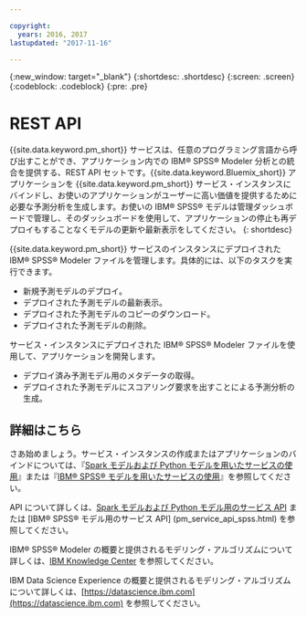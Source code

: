 ```yaml
---

copyright:
  years: 2016, 2017
lastupdated: "2017-11-16"

---
```


{:new_window: target="_blank"}
{:shortdesc: .shortdesc}
{:screen: .screen}
{:codeblock: .codeblock}
{:pre: .pre}

# REST API

{{site.data.keyword.pm_short}} サービスは、任意のプログラミング言語から呼び出すことができ、アプリケーション内での IBM® SPSS® Modeler 分析との統合を提供する、REST API セットです。{{site.data.keyword.Bluemix_short}} アプリケーションを {{site.data.keyword.pm_short}} サービス・インスタンスにバインドし、お使いのアプリケーションがユーザーに高い価値を提供するために必要な予測分析を生成します。お使いの IBM® SPSS® モデルは管理ダッシュボードで管理し、そのダッシュボードを使用して、アプリケーションの停止も再デプロイもすることなくモデルの更新や最新表示をしてください。
{: shortdesc}

{{site.data.keyword.pm_short}} サービスのインスタンスにデプロイされた IBM® SPSS® Modeler ファイルを管理します。具体的には、以下のタスクを実行できます。

*  新規予測モデルのデプロイ。
*  デプロイされた予測モデルの最新表示。
*  デプロイされた予測モデルのコピーのダウンロード。
*  デプロイされた予測モデルの削除。

サービス・インスタンスにデプロイされた IBM® SPSS® Modeler ファイルを使用して、アプリケーションを開発します。

*  デプロイ済み予測モデル用のメタデータの取得。
*  デプロイされた予測モデルにスコアリング要求を出すことによる予測分析の生成。

## 詳細はこちら

さあ始めましょう。サービス・インスタンスの作成またはアプリケーションのバインドについては、『[Spark モデルおよび Python モデルを用いたサービスの使用](using_pm_service_dsx.html)』または『[IBM® SPSS® モデルを用いたサービスの使用](using_pm_service.html)』を参照してください。

API について詳しくは、[Spark モデルおよび Python モデル用のサービス API](pm_service_api_spark.html) または [IBM® SPSS® モデル用のサービス API] (pm_service_api_spss.html) を参照してください。

IBM® SPSS® Modeler の概要と提供されるモデリング・アルゴリズムについて詳しくは、[IBM Knowledge Center](https://www.ibm.com/support/knowledgecenter/SS3RA7) を参照してください。

IBM Data Science Experience の概要と提供されるモデリング・アルゴリズムについて詳しくは、[https://datascience.ibm.com](https://datascience.ibm.com) を参照してください。
